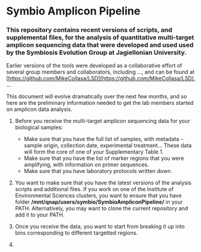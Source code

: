 # Symbio Amplicon Pipeline

### This repository contains recent versions of scripts, and supplemental files, for the analysis of quantitative multi-target amplicon sequencing data that were developed and used used by the Symbiosis Evolution Group at Jagiellonian University.  
  
Earlier versions of the tools were developed as a collaborative effort of several group members and collaborators, including ..., and can be found at
[https://github.com/MikeCollasa/LSD](https://github.com/MikeCollasa/LSD), ...  
  
This document will evolve dramatically over the next few months, and so here are the preliminary information needed to get the lab members started on amplicon data analysis.
  
1. Before you receive the multi-target amplicon sequencing data for your biological samples:  
   - Make sure that you have the full list of samples, with metadata - sample origin, collection date, experimental treatment... These data will form the core of one of your Supplementary Table 1.  
   - Make sure that you have the list of marker regions that you were amplifying, with information on primer sequences.  
   - Make sure that you have laboratory protocols written down.  
  
3. You want to make sure that you have the latest versions of the analysis scripts and additional files. If you work on one of the Institute of Environmental Sciences clusters, you want to ensure that you have folder **/mnt/qnap/users/symbio/SymbioAmpliconPipeline/** in your PATH. Alternatively, you may want to clone the current repository and add it to your PATH.
  
4. Once you receive the data, you want to start from breaking it up into bins corresponding to different targetted regions.   
   
5. 

